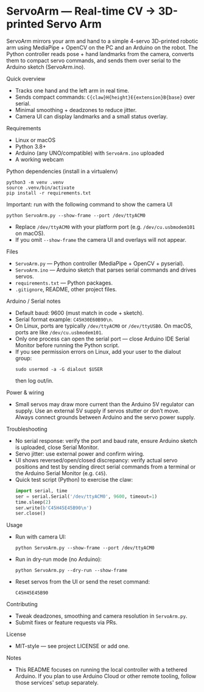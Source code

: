 # ServoArm — Real-time CV → 3D-printed Servo Arm

ServoArm mirrors your arm and hand to a simple 4-servo 3D-printed robotic arm using MediaPipe + OpenCV on the PC and an Arduino on the robot. The Python controller reads pose + hand landmarks from the camera, converts them to compact servo commands, and sends them over serial to the Arduino sketch (ServoArm.ino).

Quick overview
- Tracks one hand and the left arm in real time.
- Sends compact commands: `C{claw}H{height}E{extension}B{base}` over serial.
- Minimal smoothing + deadzones to reduce jitter.
- Camera UI can display landmarks and a small status overlay.

Requirements
- Linux or macOS
- Python 3.8+
- Arduino (any UNO/compatible) with `ServoArm.ino` uploaded
- A working webcam

Python dependencies (install in a virtualenv)
```
python3 -m venv .venv
source .venv/bin/activate
pip install -r requirements.txt
```

Important: run with the following command to show the camera UI
```
python ServoArm.py --show-frame --port /dev/ttyACM0
```
- Replace `/dev/ttyACM0` with your platform port (e.g. `/dev/cu.usbmodem101` on macOS).
- If you omit `--show-frame` the camera UI and overlays will not appear.

Files
- `ServoArm.py` — Python controller (MediaPipe + OpenCV + pyserial).
- `ServoArm.ino` — Arduino sketch that parses serial commands and drives servos.
- `requirements.txt` — Python packages.
- `.gitignore`, README, other project files.

Arduino / Serial notes
- Default baud: 9600 (must match in code + sketch).
- Serial format example: `C45H30E60B90\n`.
- On Linux, ports are typically `/dev/ttyACM0` or `/dev/ttyUSB0`. On macOS, ports are like `/dev/cu.usbmodem101`.
- Only one process can open the serial port — close Arduino IDE Serial Monitor before running the Python script.
- If you see permission errors on Linux, add your user to the dialout group:
  ```
  sudo usermod -a -G dialout $USER
  ```
  then log out/in.

Power & wiring
- Small servos may draw more current than the Arduino 5V regulator can supply. Use an external 5V supply if servos stutter or don’t move. Always connect grounds between Arduino and the servo power supply.

Troubleshooting
- No serial response: verify the port and baud rate, ensure Arduino sketch is uploaded, close Serial Monitor.
- Servo jitter: use external power and confirm wiring.
- UI shows reversed/open/closed discrepancy: verify actual servo positions and test by sending direct serial commands from a terminal or the Arduino Serial Monitor (e.g. `C45`).
- Quick test script (Python) to exercise the claw:
  ```py
  import serial, time
  ser = serial.Serial('/dev/ttyACM0', 9600, timeout=1)
  time.sleep(2)
  ser.write(b'C45H45E45B90\n')
  ser.close()
  ```

Usage
- Run with camera UI:
  ```
  python ServoArm.py --show-frame --port /dev/ttyACM0
  ```
- Run in dry-run mode (no Arduino):
  ```
  python ServoArm.py --dry-run --show-frame
  ```
- Reset servos from the UI or send the reset command:
  ```
  C45H45E45B90
  ```

Contributing
- Tweak deadzones, smoothing and camera resolution in `ServoArm.py`.
- Submit fixes or feature requests via PRs.

License
- MIT-style — see project LICENSE or add one.

Notes
- This README focuses on running the local controller with a tethered Arduino. If you plan to use Arduino Cloud or other remote tooling, follow those services' setup separately.
